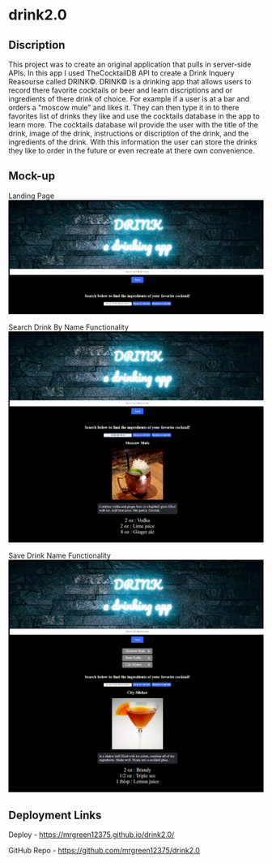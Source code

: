 # drink2.0

## Discription 

This project was to create an original application that pulls in server-side APIs. In this app I used TheCocktailDB API to create a Drink Inquery Reasourse called DRINK©. DRINK© is a drinking app that allows users to record there favorite cocktails or beer and learn discriptions and or ingredients of there drink of choice. For example if a user is at a bar and orders a "moscow mule" and likes it. They can then type it in to there favorites list of drinks they like and use the cocktails database in the app to learn more. The cocktails database wil provide the user with the title of the drink, image of the drink, instructions or discription of the drink, and the ingredients of the drink. With this information the user can store the drinks they like to order in the future or even recreate at there own convenience.

## Mock-up

Landing Page
![alt drink website landing page](./assets/images/landing-page-mockup.png)

Search Drink By Name Functionality
![alt drink website search example](./assets/images/search-mockup.png)

Save Drink Name Functionality
![alt drink website saved example](./assets/images/saved-mockup.png)

## Deployment Links

Deploy - https://mrgreen12375.github.io/drink2.0/

GitHub Repo -  https://github.com/mrgreen12375/drink2.0